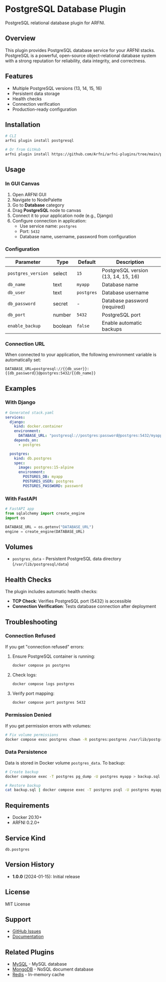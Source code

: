 # PostgreSQL Database Plugin

PostgreSQL relational database plugin for ARFNI.

## Overview

This plugin provides PostgreSQL database service for your ARFNI stacks. PostgreSQL is a powerful, open-source object-relational database system with a strong reputation for reliability, data integrity, and correctness.

## Features

- Multiple PostgreSQL versions (13, 14, 15, 16)
- Persistent data storage
- Health checks
- Connection verification
- Production-ready configuration

## Installation

```bash
# CLI
arfni plugin install postgresql

# Or from GitHub
arfni plugin install https://github.com/Arfni/arfni-plugins/tree/main/plugins/database/postgresql
```

## Usage

### In GUI Canvas

1. Open ARFNI GUI
2. Navigate to NodePalette
3. Go to **Database** category
4. Drag **PostgreSQL** node to canvas
5. Connect it to your application node (e.g., Django)
6. Configure connection in application:
   - Use service name: `postgres`
   - Port: `5432`
   - Database name, username, password from configuration

### Configuration

| Parameter | Type | Default | Description |
|-----------|------|---------|-------------|
| `postgres_version` | select | `15` | PostgreSQL version (13, 14, 15, 16) |
| `db_name` | text | `myapp` | Database name |
| `db_user` | text | `postgres` | Database username |
| `db_password` | secret | - | Database password (required) |
| `db_port` | number | `5432` | PostgreSQL port |
| `enable_backup` | boolean | `false` | Enable automatic backups |

### Connection URL

When connected to your application, the following environment variable is automatically set:

```
DATABASE_URL=postgresql://{{db_user}}:{{db_password}}@postgres:5432/{{db_name}}
```

## Examples

### With Django

```yaml
# Generated stack.yaml
services:
  django:
    kind: docker.container
    environment:
      DATABASE_URL: "postgresql://postgres:password@postgres:5432/myapp"
    depends_on:
      - postgres

  postgres:
    kind: db.postgres
    spec:
      image: postgres:15-alpine
      environment:
        POSTGRES_DB: myapp
        POSTGRES_USER: postgres
        POSTGRES_PASSWORD: password
```

### With FastAPI

```python
# FastAPI app
from sqlalchemy import create_engine
import os

DATABASE_URL = os.getenv("DATABASE_URL")
engine = create_engine(DATABASE_URL)
```

## Volumes

- `postgres_data` - Persistent PostgreSQL data directory (`/var/lib/postgresql/data`)

## Health Checks

The plugin includes automatic health checks:
- **TCP Check**: Verifies PostgreSQL port (5432) is accessible
- **Connection Verification**: Tests database connection after deployment

## Troubleshooting

### Connection Refused

If you get "connection refused" errors:

1. Ensure PostgreSQL container is running:
   ```bash
   docker compose ps postgres
   ```

2. Check logs:
   ```bash
   docker compose logs postgres
   ```

3. Verify port mapping:
   ```bash
   docker compose port postgres 5432
   ```

### Permission Denied

If you get permission errors with volumes:

```bash
# Fix volume permissions
docker compose exec postgres chown -R postgres:postgres /var/lib/postgresql/data
```

### Data Persistence

Data is stored in Docker volume `postgres_data`. To backup:

```bash
# Create backup
docker compose exec -T postgres pg_dump -U postgres myapp > backup.sql

# Restore backup
cat backup.sql | docker compose exec -T postgres psql -U postgres myapp
```

## Requirements

- Docker 20.10+
- ARFNI 0.2.0+

## Service Kind

`db.postgres`

## Version History

- **1.0.0** (2024-01-15): Initial release

## License

MIT License

## Support

- [GitHub Issues](https://github.com/Arfni/arfni-plugins/issues)
- [Documentation](https://github.com/Arfni/arfni-plugins/tree/main/plugins/database/postgresql)

## Related Plugins

- [MySQL](../mysql/) - MySQL database
- [MongoDB](../mongodb/) - NoSQL document database
- [Redis](../../cache/redis/) - In-memory cache
